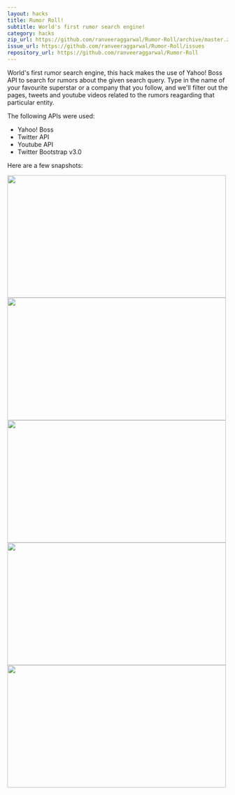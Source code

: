 ```yaml
---
layout: hacks
title: Rumor Roll!
subtitle: World's first rumor search engine!
category: hacks
zip_url: https://github.com/ranveeraggarwal/Rumor-Roll/archive/master.zip
issue_url: https://github.com/ranveeraggarwal/Rumor-Roll/issues
repository_url: https://github.com/ranveeraggarwal/Rumor-Roll
---
```


World's first rumor search engine, this hack makes the use of Yahoo! Boss API to search for rumors about the given search query. Type in the name of your favourite superstar or a company that you follow, and we'll filter out the pages, tweets and youtube videos related to the rumors reagarding that particular entity.

The following APIs were used:

* Yahoo! Boss
* Twitter API
* Youtube API
* Twitter Bootstrap v3.0

Here are a few snapshots:

<script>
$(document).ready(function() {
    $('.pics').cycle({
		fx: 'scrollDown',
		speed:    300, 
                timeout:  2000 
	});
});
</script>

<div class="pics"> 
    <img src="{{site.url}}/img/rr1.jpg" width="500" height="280" /> 
    <img src="{{site.url}}/img/rr2.jpg" width="500" height="280" /> 
    <img src="{{site.url}}/img/rr3.jpg" width="500" height="280" /> 
    <img src="{{site.url}}/img/rr4.jpg" width="500" height="280" /> 
    <img src="{{site.url}}/img/rr5.jpg" width="500" height="280" /> 
</div> 
